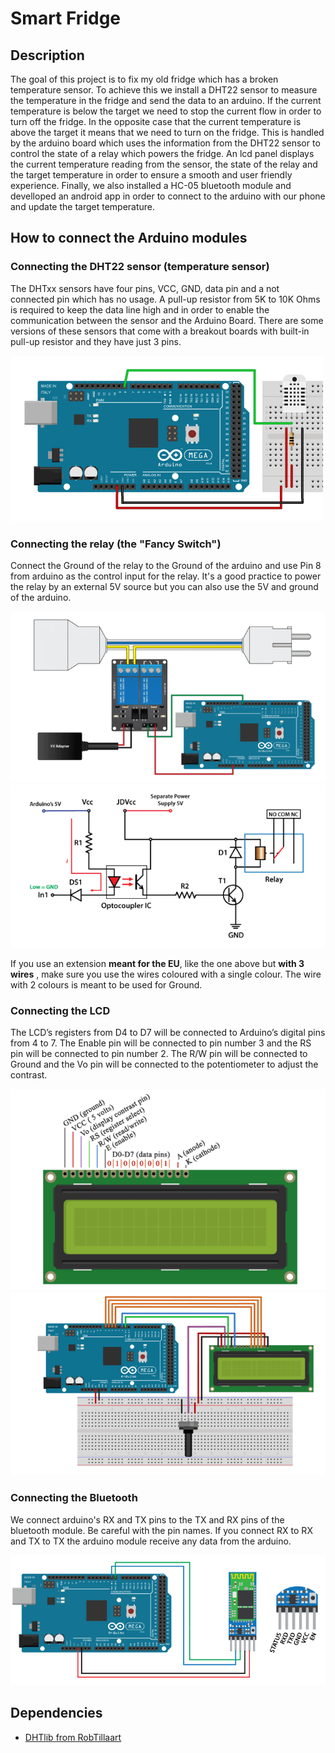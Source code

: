 # Smart Fridge

## Description
The goal of this project is to fix my old fridge which has a broken temperature sensor. To achieve this we install a DHT22 sensor to measure the temperature in the fridge
and send the data to an arduino. If the current temperature is below the target we need to stop the current flow in order to turn off the fridge. In the opposite case
that the current temperature is above the target it means that we need to turn on the fridge. This is handled by the arduino board which uses the information 
from the DHT22 sensor to control the state of a relay which powers the fridge. An lcd panel displays the current temperature reading from the sensor, the state of 
the relay and the target temperature in order to ensure a smooth and user friendly experience. Finally, we also installed a HC-05 bluetooth module and develloped an android 
app in order to connect to the arduino with our phone and update the target temperature.

## How to connect the Arduino modules

### Connecting the DHT22 sensor (temperature sensor)
The DHTxx sensors have four pins, VCC, GND, data pin and a not connected pin which has no usage. A pull-up resistor from 5K to 10K Ohms is required to keep 
the data line high and in order to enable the communication between the sensor and the Arduino Board. There are some versions of these sensors that come with 
a breakout boards with built-in pull-up resistor and they have just 3 pins.

<img src="images/connect_dht22.png">

### Connecting the relay (the "Fancy Switch")
Connect the Ground of the relay to the Ground of the arduino and use Pin 8 from arduino as the control input for the relay. It's a good practice to power the relay by an 
external 5V source but you can also use the 5V and ground of the arduino.

<img src="images/connect_relay.png">
<img src="images/relay_circuit.png">

If you use an extension **meant for the EU**, like the one above but **with 3 wires** , make sure you use the wires coloured with a single colour.
The wire with 2 colours is meant to be used for Ground.

### Connecting the LCD
The LCD’s registers from D4 to D7 will be connected to Arduino’s digital pins from 4 to 7. The Enable pin will be connected to pin number 3 
and the RS pin will be connected to pin number 2. The R/W pin will be connected to Ground and the Vo pin will be connected to the potentiometer 
to adjust the contrast.

<img src="images/lcd.png">
<img src="images/connect_lcd.png">

### Connecting the Bluetooth
We connect arduino's RX and TX pins to the TX and RX pins of the bluetooth module. Be careful with the pin names. If you connect RX to RX and TX to TX the arduino module
receive any data from the arduino.

<img src="images/connect_bluetooth.png">

## Dependencies
- [DHTlib from RobTillaart](https://github.com/RobTillaart/Arduino/tree/master/libraries/DHTlib)


